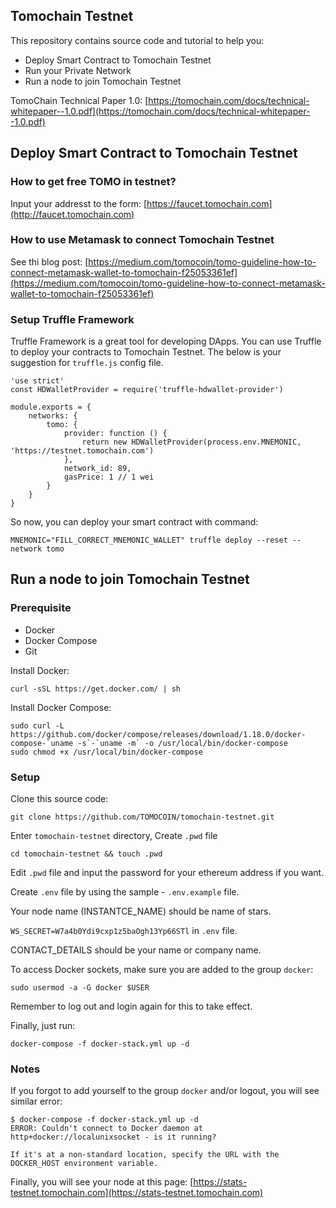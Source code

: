 ## Tomochain Testnet
This repository contains source code and tutorial to help you:
- Deploy Smart Contract to Tomochain Testnet
- Run your Private Network
- Run a node to join Tomochain Testnet

TomoChain Technical Paper 1.0: [https://tomochain.com/docs/technical-whitepaper--1.0.pdf](https://tomochain.com/docs/technical-whitepaper--1.0.pdf)

## Deploy Smart Contract to Tomochain Testnet
### How to get free TOMO in testnet?
Input your addresst to the form: [https://faucet.tomochain.com](http://faucet.tomochain.com)

### How to use Metamask to connect Tomochain Testnet
See thi blog post: [https://medium.com/tomocoin/tomo-guideline-how-to-connect-metamask-wallet-to-tomochain-f25053361ef](https://medium.com/tomocoin/tomo-guideline-how-to-connect-metamask-wallet-to-tomochain-f25053361ef)

### Setup Truffle Framework
Truffle Framework is a great tool for developing DApps. You can use Truffle to deploy your contracts to Tomochain Testnet. The below is your suggestion for `truffle.js` config file.

```
'use strict'
const HDWalletProvider = require('truffle-hdwallet-provider')

module.exports = {
    networks: {
        tomo: {
            provider: function () {
                return new HDWalletProvider(process.env.MNEMONIC, 'https://testnet.tomochain.com')
            },
            network_id: 89,
            gasPrice: 1 // 1 wei
        }
    }
}

```

So now, you can deploy your smart contract with command:
```
MNEMONIC="FILL_CORRECT_MNEMONIC_WALLET" truffle deploy --reset --network tomo
```

## Run a node to join Tomochain Testnet
### Prerequisite
- Docker
- Docker Compose
- Git

Install Docker:
```
curl -sSL https://get.docker.com/ | sh
```
Install Docker Compose:
```
sudo curl -L https://github.com/docker/compose/releases/download/1.18.0/docker-compose-`uname -s`-`uname -m` -o /usr/local/bin/docker-compose
sudo chmod +x /usr/local/bin/docker-compose
```

### Setup

Clone this source code:
```
git clone https://github.com/TOMOCOIN/tomochain-testnet.git
```

Enter `tomochain-testnet` directory, Create `.pwd` file
```
cd tomochain-testnet && touch .pwd
```

Edit `.pwd` file and input the password for your ethereum address if you want.

Create `.env` file by using the sample - `.env.example` file.

Your node name (INSTANTCE_NAME) should be name of stars.

`WS_SECRET=W7a4b0Ydi9cxp1z5baOgh13Yp66STl` in `.env` file.

CONTACT_DETAILS should be your name or company name.

To access Docker sockets, make sure you are added to the group `docker`:

```
sudo usermod -a -G docker $USER
```

Remember to log out and login again for this to take effect.

Finally, just run:
```
docker-compose -f docker-stack.yml up -d
```

### Notes

If you forgot to add yourself to the group `docker` and/or logout, you will see similar error:

```
$ docker-compose -f docker-stack.yml up -d
ERROR: Couldn't connect to Docker daemon at http+docker://localunixsocket - is it running?

If it's at a non-standard location, specify the URL with the DOCKER_HOST environment variable.
```

Finally, you will see your node at this page: [https://stats-testnet.tomochain.com](https://stats-testnet.tomochain.com)


